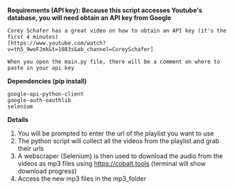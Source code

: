 **Requirements (API key): Because this script accesses Youtube's database, you will need obtain an API key from Google**

    Corey Schafer has a great video on how to obtain an API key (it's the first 4 minutes)
    [https://www.youtube.com/watch?v=th5_9woFJmk&t=1083s&ab_channel=CoreySchafer]

    When you open the main.py file, there will be a comment on where to paste in your api key

**Dependencies (pip install)**

    google-api-python-client
    google-auth-oauthlib
    selenium

**Details**
1. You will be prompted to enter the url of the playlist you want to use
2. The python script will collect all the videos from the playlist and grab their urls
3. A webscraper (Selenium) is then used to download the audio from the videos as mp3 files using https://cobalt.tools (terminal will show download progress)
4. Access the new mp3 files in the mp3_folder
